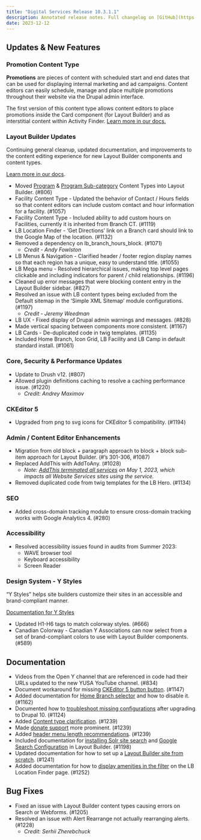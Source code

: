 ```yaml
---
title: "Digital Services Release 10.3.1.1"
description: Annotated release notes. Full changelog on [GitHub](https://github.com/YCloudYUSA/yusaopeny/releases/tag/10.3.1.1)
date: 2023-12-12
---
```


## Updates & New Features

### Promotion Content Type

**Promotions** are pieces of content with scheduled start and end dates that can be used for displaying internal marketing and ad campaigns. Content editors can easily schedule, manage and place multiple promotions throughout their website via the Drupal admin interface.

The first version of this content type allows content editors to place promotions inside the Card component (for Layout Builder) and as interstitial content within Activity Finder.  [Learn more in our docs.](https://ds-docs.y.org/docs/user-documentation/content-types/promotion/)

### Layout Builder Updates

Continuing general cleanup, updated documentation, and improvements to the content editing experience for new Layout Builder components and content types.

[Learn more in our docs](https://ds-docs.y.org/docs/user-documentation/layout-builder/).

* Moved [Program](https://ds-docs.y.org/docs/user-documentation/content-types/program/#customizing-with-layout-builder) & [Program Sub-category](https://ds-docs.y.org/docs/user-documentation/content-types/program/#customizing-with-layout-builder) Content Types into Layout Builder. (#806)
* Facility Content Type - Updated the behavior of Contact / Hours fields so that content editors can include custom contact and hour information for a facility. (#1057)
* Facility Content Type - Included ability to add custom hours on Facilities, currently it is inherited from Branch CT. (#1119)
* LB Location Finder - ‘Get Directions’ link on a Branch card should link to the Google Map of the location. (#1132)
* Removed a dependency on lb_branch_hours_block. (#1071)
    * _Credit - Andy Fowlston_
* LB Menus & Navigation - Clarified header / footer region display names so that each region has a unique, easy to understand title. (#1055)
* LB Mega menu - Resolved hierarchical issues, making top level pages clickable and including indicators for parent / child relationships. (#1196)
* Cleaned up error messages that were blocking content entry in the Layout Builder sidebar. (#827)
* Resolved an issue with LB content types being excluded from the Default sitemap in the ‘Simple XML Sitemap’ module configurations. (#1197)
    * _Credit - Jeremy Weedman_
* LB UX - Fixed display of Drupal admin warnings and messages. (#828)
* Made vertical spacing between components more consistent. (#1167)
* LB Cards - De-duplicated code in twig templates. (#1135)
* Included Home Branch, Icon Grid, LB Facility and LB Camp in default standard install. (#1061)

### Core, Security & Performance Updates

* Update to Drush v12. (#807)
* Allowed plugin definitions caching to resolve a caching performance issue. (#1220)
    * _Credit: Andrey Maximov_

### CKEditor 5

* Upgraded from png to svg icons for CKEditor 5 compatibility. (#1194)

### Admin / Content Editor Enhancements

* Migration from old block + paragraph approach to block + block sub-item approach for Layout Builder. (#’s 301-306, #1087)
* Replaced AddThis with AddToAny. (#1028)
    * _Note: [AddThis terminated all services](https://www.addthis.com/) on May 1, 2023, which impacts all Website Services sites using the service._
* Removed duplicated code from twig templates for the LB Hero. (#1134)

### SEO

* Added cross-domain tracking module to ensure cross-domain tracking works with Google Analytics 4. (#280)

### Accessibility

* Resolved accessibility issues found in audits from Summer 2023:
    * WAVE browser tool
    * Keyboard accessibility
    * Screen Reader

### Design System - Y Styles

“Y Styles” helps site builders customize their sites in an accessible and brand-compliant manner.

[Documentation for Y Styles](https://ds-docs.y.org/docs/user-documentation/layout-builder/advanced-options/)

* Updated H1-H6 tags to match colorway styles. (#666)
* Canadian Colorway - Canadian Y Associations can now select from a set of brand-compliant colors to use with Layout Builder components. (#589)

## Documentation

* Videos from the Open Y channel that are referenced in code had their URLs updated to the new YUSA YouTube channel. (#834)
* Document workaround for missing [CKEditor 5 button button](https://ds-docs.y.org/docs/user-documentation/text-editor/adding-links/#using-button-classes). (#1147)
* Added documentation for [Home Branch selector](https://ds-docs.y.org/docs/user-documentation/content-types/branch/#home-branch-selector) and how to disable it. (#1162)
* Documented how to [troubleshoot missing configurations](https://ds-docs.y.org/docs/development/development-faq/#upgrade-troubleshooting) after upgrading to Drupal 10. (#1124)
* Added [Content type clarification](https://ds-docs.y.org/docs/user-documentation/content-types/). (#1239)
* Made [donate support](https://ds-docs.y.org/docs/user-documentation/layout-builder/donate/) more prominent. (#1239)
* Added [header menu length recommendations](https://ds-docs.y.org/docs/user-documentation/layout-builder/header-footer/#main-navigation). (#1239)
* Included documentation for [installing Solr site search](https://ds-docs.y.org/docs/development/googlecustomsearchconfiguration/#layout-builder-and-google-search) and [Google Search Configuration](https://ds-docs.y.org/docs/development/googlecustomsearchconfiguration/#layout-builder-and-google-search) in Layout Builder. (#1198)
* Updated documentation for how to set up a [Layout Builder site from scratch](https://ds-docs.y.org/docs/howto/set-up-lb/). (#1241)
* Added documentation for how to [display amenities in the filter](https://ds-docs.y.org/docs/user-documentation/layout-builder/location-finder/#hierarchical-parentchild-amenities) on the LB Location Finder page. (#1252)

## Bug Fixes

* Fixed an issue with Layout Builder content types causing errors on Search or Webforms. (#1205)
* Resolved an issue with Alert Rearrange not actually rearranging alerts. (#1228)
    * _Credit: Serhii Zherebchuck_
